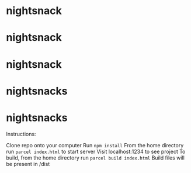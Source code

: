 # nightsnack
# nightsnack
# nightsnack
# nightsnacks
# nightsnacks


Instructions: 

Clone repo onto your computer
Run `npm install`
From the home directory run `parcel index.html` to start server
Visit localhost:1234 to see project
To build, from the home directory run `parcel build index.html`
Build files will be present in /dist 